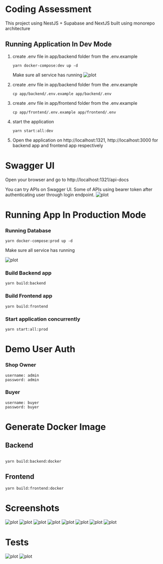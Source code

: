 # Coding Assessment

This project using NestJS + Supabase and NextJS built using monorepo architecture

## Running Application In Dev Mode

1. create .env file in app/backend folder from the .env.example

   ```
   yarn docker-compose:dev up -d
   ```

   Make sure all service has running
   ![plot](./assets/running-docker-dev.png)

2. create .env file in app/backend folder from the .env.example

   ```
   cp app/backend/.env.example app/backend/.env
   ```

3. create .env file in app/frontend folder from the .env.example

   ```
   cp app/frontend/.env.example app/frontend/.env
   ```

4. start the application

   ```
   yarn start:all:dev
   ```

5. Open the application on http://localhost:1321, http://localhost:3000 for backend app and frontend app respectively

# Swagger UI

Open your browser and go to http://localhost:1321/api-docs

You can try APIs on Swagger UI. Some of APIs using bearer token after authenticating user through login endpoint.
![plot](./assets/swagger.png)

# Running App In Production Mode

### Running Database

```
yarn docker-compose:prod up -d
```

Make sure all service has running

![plot](./assets/running-docker-prod.png)

### Build Backend app

```
yarn build:backend

```

### Build Frontend app

```
yarn build:frontend
```

### Start application concurrently

```
yarn start:all:prod
```

# Demo User Auth

### Shop Owner

```
username: admin
password: admin
```

### Buyer

```
username: buyer
password: buyer
```

# Generate Docker Image

## Backend

```

yarn build:backend:docker

```

## Frontend

```
yarn build:frontend:docker

```

# Screenshots

![plot](./assets/signin.png)
![plot](./assets/signup.png)
![plot](./assets/dashboard.png)
![plot](./assets/products.png)
![plot](./assets/discount-rules.png)
![plot](./assets/buyer-view.png)
![plot](./assets/cart-view.png)
![plot](./assets/checkout.png)

# Tests

![plot](./assets/test-frontend.png)
![plot](./assets/test-backend.png)
